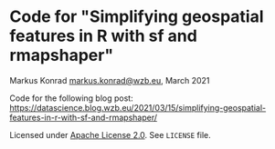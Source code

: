 # Code for "Simplifying geospatial features in R with sf and rmapshaper"

Markus Konrad <markus.konrad@wzb.eu>, March 2021

Code for the following blog post: https://datascience.blog.wzb.eu/2021/03/15/simplifying-geospatial-features-in-r-with-sf-and-rmapshaper/

Licensed under [Apache License 2.0](https://www.apache.org/licenses/LICENSE-2.0). See `LICENSE` file.

